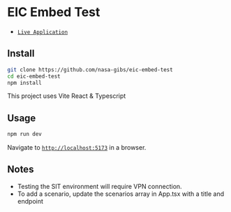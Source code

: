 # EIC Embed Test

- [`Live Application`](https://nasa-gibs.github.io/eic-embed-test/)

## Install

```bash
git clone https://github.com/nasa-gibs/eic-embed-test
cd eic-embed-test
npm install
```

This project uses Vite React & Typescript

## Usage

```bash
npm run dev
```

Navigate to [`http://localhost:5173`](http://localhost:5173) in a browser.

## Notes

- Testing the SIT environment will require VPN connection.
- To add a scenario, update the scenarios array in App.tsx with a title and endpoint
